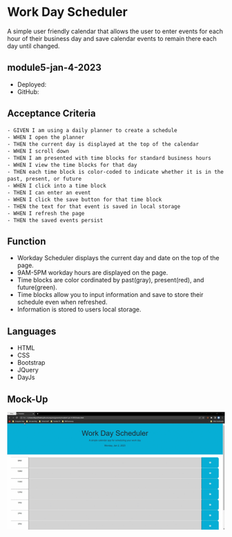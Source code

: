# Work Day Scheduler
A simple user friendly calendar that allows the user to enter events for each hour of their business day and save calendar events to remain there each day until changed.

## module5-jan-4-2023

* Deployed:
* GitHub: 

## Acceptance Criteria
```
- GIVEN I am using a daily planner to create a schedule
- WHEN I open the planner
- THEN the current day is displayed at the top of the calendar
- WHEN I scroll down
- THEN I am presented with time blocks for standard business hours
- WHEN I view the time blocks for that day
- THEN each time block is color-coded to indicate whether it is in the past, present, or future
- WHEN I click into a time block
- THEN I can enter an event
- WHEN I click the save button for that time block
- THEN the text for that event is saved in local storage
- WHEN I refresh the page
- THEN the saved events persist
```

## Function
- Workday Scheduler displays the current day and date on the top of the page.
- 9AM-5PM workday hours are displayed on the page.
- Time blocks are color cordinated by past(gray), present(red), and future(green).
- Time blocks allow you to input information and save to store their schedule even when refreshed.
- Information is stored to users local storage.

## Languages
- HTML
- CSS
- Bootstrap
- JQuery
- DayJs

## Mock-Up
![](./assets/images/module-5-mock-up.gif)